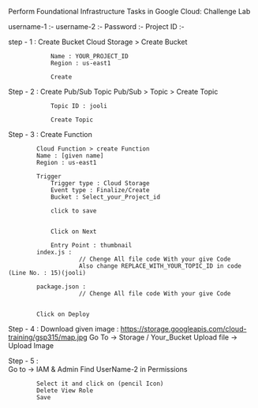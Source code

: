 Perform Foundational Infrastructure Tasks in Google Cloud: Challenge Lab


username-1 :-
username-2  :-
Password :- 
Project ID :-



step - 1 : Create Bucket
				Cloud Storage > Create Bucket
				
				Name : YOUR_PROJECT_ID
				Region : us-east1
				
				Create

Step - 2 : Create Pub/Sub Topic
				Pub/Sub > Topic > Create Topic
				
				Topic ID : jooli
				
				Create Topic

Step - 3 : Create Function
			
			Cloud Function > create Function 
			Name : [given name]
			Region : us-east1
			
			Trigger
				Trigger type : Cloud Storage
				Event type : Finalize/Create
				Bucket : Select_your_Project_id
				
				click to save
			 			
			
				Click on Next
				
				Entry Point : thumbnail
			index.js :
						// Chenge All file code With your give Code 
						Also change REPLACE_WITH_YOUR_TOPIC_ID in code (Line No. : 15)(jooli)
						
			package.json : 
						// Chenge All file code With your give Code
						
			
			Click on Deploy

Step - 4 :
			Download given image : https://storage.googleapis.com/cloud-training/gsp315/map.jpg
			Go To -> Storage / Your_Bucket
			Upload file -> Upload Image 
			

Step - 5 : 	
			Go to -> IAM & Admin
			Find UserName-2 in Permissions
			
			Select it and click on (pencil Icon)
			Delete View Role
			Save
